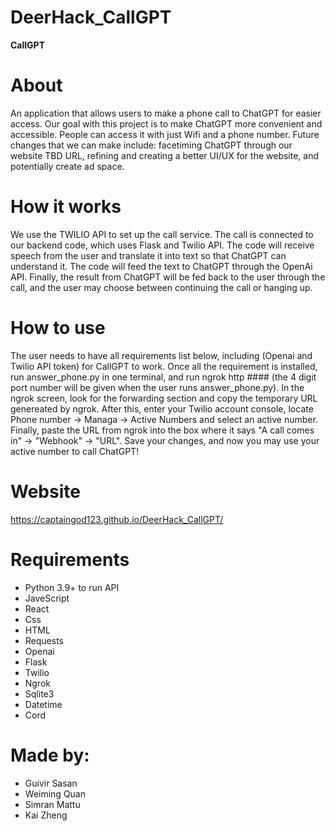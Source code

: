 # DeerHack_CallGPT
**CallGPT**

# About
An application that allows users to make a phone call to ChatGPT for easier access. Our goal with this project is to make ChatGPT more convenient and accessible. People can access it with just Wifi and a phone number. Future changes that we can make include: facetiming ChatGPT through our website TBD URL, refining and creating a better UI/UX for the website, and potentially create ad space.

# How it works
We use the TWILIO API to set up the call service. The call is connected to our backend code, which uses Flask and Twilio API. The code will receive speech from the user and translate it into text so that ChatGPT can understand it. The code will feed the text to ChatGPT through the OpenAi API. Finally, the result from ChatGPT will be fed back to the user through the call, and the user may choose between continuing the call or hanging up.

# How to use
The user needs to have all requirements list below, including (Openai and Twilio API token) for CallGPT to work. Once all the requirement is installed, run answer_phone.py in one terminal, and run ngrok http #### (the 4 digit port number will be given when the user runs answer_phone.py). In the ngrok screen, look for the forwarding section and copy the temporary URL genereated by ngrok. After this, enter your Twilio account console, locate Phone number -> Managa -> Active Numbers and select an active number. Finally, paste the URL from ngrok into the box where it says "A call comes in" -> "Webhook" -> "URL". Save your changes, and now you may use your active number to call ChatGPT!

# Website
https://captaingod123.github.io/DeerHack_CallGPT/

# Requirements
- Python 3.9+ to run API 
- JaveScript
- React
- Css
- HTML
- Requests
- Openai
- Flask
- Twilio
- Ngrok
- Sqlite3
- Datetime
- Cord

# Made by:
- Guivir Sasan
- Weiming Quan
- Simran Mattu
- Kai Zheng
